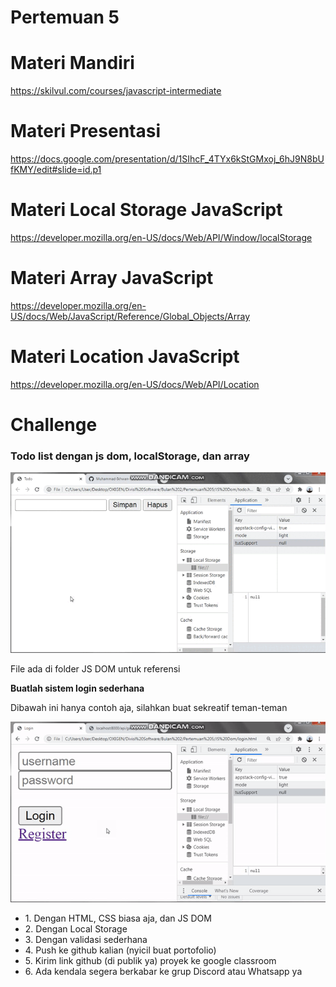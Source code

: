# Pertemuan 5

# Materi Mandiri

https://skilvul.com/courses/javascript-intermediate

# Materi Presentasi

https://docs.google.com/presentation/d/1SIhcF_4TYx6kStGMxoj_6hJ9N8bUfKMY/edit#slide=id.p1

# Materi Local Storage JavaScript

https://developer.mozilla.org/en-US/docs/Web/API/Window/localStorage

# Materi Array JavaScript

https://developer.mozilla.org/en-US/docs/Web/JavaScript/Reference/Global_Objects/Array

# Materi Location JavaScript

https://developer.mozilla.org/en-US/docs/Web/API/Location

# Challenge
### Todo list dengan js dom, localStorage, dan array
<img src="todo.gif">
<p>File ada di folder JS DOM untuk referensi</p>

<strong>Buatlah sistem login sederhana</strong>
<p>Dibawah ini hanya contoh aja, silahkan buat sekreatif teman-teman</p>
<img src="contoh-login.gif">

<ul>
	<li>1. Dengan HTML, CSS biasa aja, dan JS DOM</li>
	<li>2. Dengan Local Storage</li>
	<li>3. Dengan validasi sederhana</li>
	<li>4. Push ke github kalian (nyicil buat portofolio)</li>
	<li>5. Kirim link github (di publik ya) proyek ke google classroom</li>
	<li>6. Ada kendala segera berkabar ke grup Discord atau Whatsapp ya</li>
</ul>